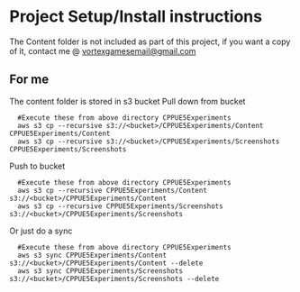
# Project Setup/Install instructions
The Content folder is not included as part of this project, if you want a copy of it, contact me @ vortexgamesemail@gmail.com


## For me
The content folder is stored in s3 bucket
Pull down from bucket
```
  #Execute these from above directory CPPUE5Experiments
  aws s3 cp --recursive s3://<bucket>/CPPUE5Experiments/Content CPPUE5Experiments/Content
  aws s3 cp --recursive s3://<bucket>/CPPUE5Experiments/Screenshots CPPUE5Experiments/Screenshots

```
 
Push to bucket
```
  #Execute these from above directory CPPUE5Experiments
  aws s3 cp --recursive CPPUE5Experiments/Content s3://<bucket>/CPPUE5Experiments/Content
  aws s3 cp --recursive CPPUE5Experiments/Screenshots s3://<bucket>/CPPUE5Experiments/Screenshots

```

Or just do a sync
```
  #Execute these from above directory CPPUE5Experiments
  aws s3 sync CPPUE5Experiments/Content s3://<bucket>/CPPUE5Experiments/Content --delete
  aws s3 sync CPPUE5Experiments/Screenshots s3://<bucket>/CPPUE5Experiments/Screenshots --delete

```